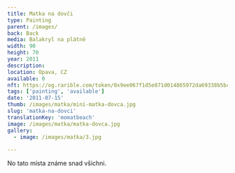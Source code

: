 ```yaml
---
title: Matka na dovči
type: Painting
parent: /images/
back: Back
media: Balakryl na plátně
width: 90
height: 70
year: 2011
description: 
location: Opava, CZ
available: 0
nft: https://og.rarible.com/token/0x9ee067f1d5e071d014865972da69338b5bcdb246:43734702888156210097807191621251770477089412981983422281406974448217427542021
tags: ['painting', 'available']
date: '2011-07-15'
thumb: /images/matka/mini-matka-dovca.jpg
slug: 'matka-na-dovci'
translationKey: 'momatbeach'
image: /images/matka/matka-dovca.jpg
gallery:
  - image: /images/matka/3.jpg
  
---
```

No tato místa známe snad všichni.
